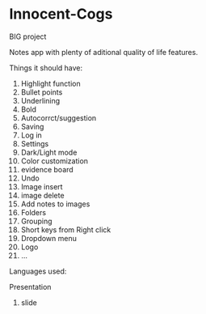 # Innocent-Cogs
BIG project

Notes app with plenty of aditional quality of life features.

Things it should have:

1. Highlight function
2. Bullet points
3. Underlining
4. Bold
5. Autocorrct/suggestion
6. Saving
7. Log in
8. Settings
9. Dark/Light mode
10. Color customization
11. evidence board
12. Undo
13. Image insert
14. image delete
15. Add notes to images
16. Folders
17. Grouping
18. Short keys from Right click
19. Dropdown menu
20. Logo
21. ...

Languages used: 

Presentation

1. slide
